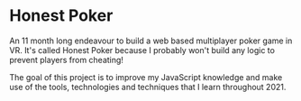 # Honest Poker
An 11 month long endeavour to build a web based multiplayer poker game in VR. It's called Honest Poker because I probably won't build any logic to prevent players from cheating!

The goal of this project is to improve my JavaScript knowledge and make use of the tools, technologies and techniques that I learn throughout 2021.